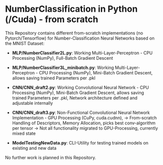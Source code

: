 # NumberClassification in Python (/Cuda) - from scratch

This Repository contains different from-scratch implementations (no Pytorch/Tensorflow) for Number-Classification Neural Networks based on the MNIST Dataset:
- **MLP/NumberClassifier2L.py**: Working Multi-Layer-Perceptron - CPU Processing (NumPy), Full-Batch Gradient Descent
  
- **MLP/NumberClassifier3L_minibatch.py**: Working Multi-Layer-Perceptron - CPU Processing (NumPy), Mini-Batch Gradient Descent, allows saving trained Parameters per .pkl
  
- **CNN/CNN_draft2.py**: Working Convolutional Neural Network - CPU Processing (NumPy), Mini-Batch Gradient Descent, allows saving trained Parameters per .pkl, Network architecture defined and adjustable internally

- **CNN/CNN_draft3.py**: Non-Functional Convolutional Neural Network Implementation - GPU Processing (CuPy, cuda.cudnn),
    -> From-scratch Handling of Descriptors, Memory Allocation, picks best conv-algorithm per tensor
    -> Not all functionality migrated to GPU-Processing, currently mixed state

- **ModelTestingNewData.py**: CLI-Utility for testing trained models on existing and new data

No further work is planned in this Repository.

